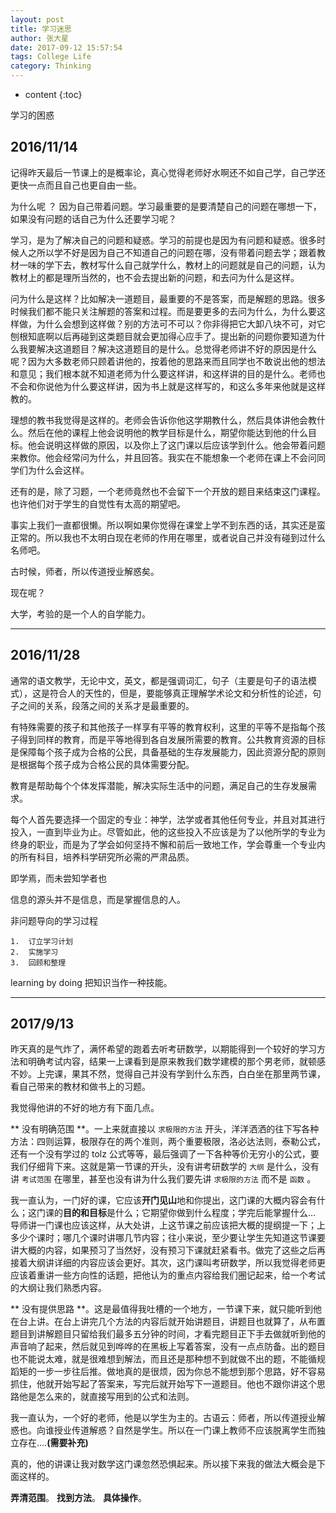 ```yaml
---
layout: post
title: 学习迷思
author: 张大星
date: 2017-09-12 15:57:54
tags: College Life
category: Thinking
---
```


* content
{:toc}

学习的困惑





## 2016/11/14

记得昨天最后一节课上的是概率论，真心觉得老师好水啊还不如自己学，自己学还更快一点而且自己也更自由一些。

为什么呢 ？ 因为自己带着问题。学习最重要的是要清楚自己的问题在哪想一下，如果没有问题的话自己为什么还要学习呢？

学习，是为了解决自己的问题和疑惑。学习的前提也是因为有问题和疑惑。很多时候人之所以学不好是因为自己不知道自己的问题在哪，没有带着问题去学；跟着教材一味的学下去，教材写什么自己就学什么，教材上的问题就是自己的问题，认为教材上的都是理所当然的，也不会去提出新的问题，和去问为什么是这样。

问为什么是这样？比如解决一道题目，最重要的不是答案，而是解题的思路。很多时候我们都不能只关注解题的答案和过程。而是要更多的去问为什么，为什么要这样做，为什么会想到这样做？别的方法可不可以？你非得把它大卸八块不可，对它刨根知底啊以后再碰到这类题目就会更加得心应手了。提出新的问题你要知道为什么我要解决这道题目？解决这道题目的是什么。总觉得老师讲不好的原因是什么呢？因为大多数老师只顾着讲他的，按着他的思路来而且同学也不敢说出他的想法和意见；我们根本就不知道老师为什么要这样讲，和这样讲的目的是什么。老师也不会和你说他为什么要这样讲，因为书上就是这样写的，和这么多年来他就是这样教的。

理想的教书我觉得是这样的。老师会告诉你他这学期教什么，然后具体讲他会教什么。然后在他的课程上他会说明他的教学目标是什么，期望你能达到他的什么目标。他会说明这样做的原因，以及你上了这门课以后应该学到什么。他会带着问题来教你。他会经常问为什么，并且回答。我实在不能想象一个老师在课上不会问同学们为什么会这样。

还有的是，除了习题，一个老师竟然也不会留下一个开放的题目来结束这门课程。也许他们对于学生的自觉性有太高的期望吧。

事实上我们一直都很懒。所以啊如果你觉得在课堂上学不到东西的话，其实还是蛮正常的。所以我也不太明白现在老师的作用在哪里，或者说自己并没有碰到过什么名师吧。

古时候，师者，所以传道授业解惑矣。

现在呢？

大学，考验的是一个人的自学能力。

---

## 2016/11/28

  通常的语文教学，无论中文，英文，都是强调词汇，句子（主要是句子的语法模式），这是符合人的天性的，但是，要能够真正理解学术论文和分析性的论述，句子之间的关系，段落之间的关系才是最重要的。

  有特殊需要的孩子和其他孩子一样享有平等的教育权利，这里的平等不是指每个孩子得到同样的教育，而是平等地得到各自发展所需要的教育。公共教育资源的目标是保障每个孩子成为合格的公民，具备基础的生存发展能力，因此资源分配的原则是根据每个孩子成为合格公民的具体需要分配。

  教育是帮助每个个体发挥潜能，解决实际生活中的问题，满足自己的生存发展需求。

  每个人首先要选择一个固定的专业：神学，法学或者其他任何专业，并且对其进行投入，一直到毕业为止。尽管如此，他的这些投入不应该是为了以他所学的专业为终身的职业，而是为了学会如何坚持不懈和前后一致地工作，学会尊重一个专业内的所有科目，培养科学研究所必需的严肃品质。

  即学焉，而未尝知学者也

  信息的源头并不是信息，而是掌握信息的人。

  非问题导向的学习过程

    1.  订立学习计划
    2.  实施学习
    3.  回顾和整理
   learning by doing
   把知识当作一种技能。


---

## 2017/9/13

昨天真的是气炸了，满怀希望的跑着去听考研数学，以期能得到一个较好的学习方法和明确考试内容，结果一上课看到是原来教我们数学建模的那个男老师，就顿感不妙。上完课，果其不然，觉得自己并没有学到什么东西，白白坐在那里两节课，看自己带来的教材和做书上的习题。

我觉得他讲的不好的地方有下面几点。

** 没有明确范围 **。一上来就直接以 `求极限的方法` 开头，洋洋洒洒的往下写各种方法：四则运算，极限存在的两个准则，两个重要极限，洛必达法则，泰勒公式，还有一个没有学过的 tolz 公式等等，最后强调了一下各种等价无穷小的公式，要我们仔细背下来。这就是第一节课的开头，没有讲考研数学的 `大纲` 是什么，没有讲 `考试范围` 在哪里，甚至也没有讲为什么我们要先讲 `求极限的方法` 而不是 `函数` 。

我一直认为，一门好的课，它应该**开门见山**地和你提出，这门课的大概内容会有什么；这门课的**目的和目标**是什么；它期望你做到什么程度；学完后能掌握什么... 导师讲一门课也应该这样，从大处讲，上这节课之前应该把大概的提纲提一下；上多少个课时；哪几个课时讲哪几节内容；往小来说，至少要让学生先知道这节课要讲大概的内容，如果预习了当然好，没有预习下课就赶紧看书。做完了这些之后再接着大纲讲详细的内容应该会更好。其次，这门课叫考研数学，所以我觉得老师更应该着重讲一些方向性的话题，把他认为的重点内容给我们圈记起来，给一个考试的大纲让我们熟悉内容。

** 没有提供思路 **。这是最值得我吐槽的一个地方，一节课下来，就只能听到他在台上讲。在台上讲完几个方法的内容后就开始讲题目，讲题目也就算了，从布置题目到讲解题目只留给我们最多五分钟的时间，才看完题目正下手去做就听到他的声音响了起来，然后就见到哗哗的在黑板上写着答案，没有一点点防备。出的题目也不能说太难，就是很难想到解法，而且还是那种想不到就做不出的题，不能循规蹈矩的一步一步往后推。做地真的是很烦，因为你总不能想到那个思路，好不容易抓住，他就开始写起了答案来，写完后就开始写下一道题目。他也不跟你讲这个思路他是怎么来的，就直接写用到的公式和法则。

我一直认为，一个好的老师，他是以学生为主的。古语云：师者，所以传道授业解惑也。向谁授业传道解惑？自然是学生。所以在一门课上教师不应该脱离学生而独立存在....**(需要补充)**

真的，他的讲课让我对数学这门课忽然恐惧起来。所以接下来我的做法大概会是下面这样的。

**弄清范围**。
**找到方法**。
**具体操作**。


